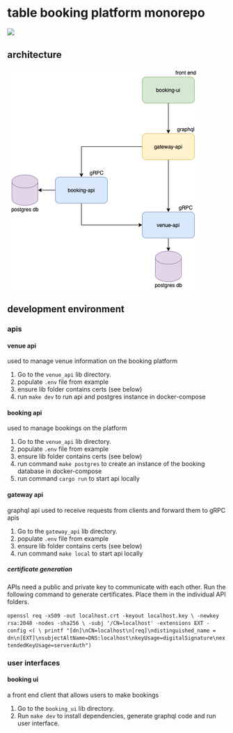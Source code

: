 # table booking platform monorepo

![](https://images.pexels.com/photos/1267708/pexels-photo-1267708.jpeg?cs=srgb&dl=four-women-sitting-on-benches-outside-building-1267708.jpg&fm=jpg)

## architecture

![](docs/platform-architecture.png)

## development environment

### apis

#### venue api

used to manage venue information on the booking platform

1. Go to the `venue_api` lib directory.
1. populate `.env` file from example
1. ensure lib folder contains certs (see below)
1. run `make dev` to run api and postgres instance in docker-compose

#### booking api

used to manage bookings on the platform

1. Go to the `venue_api` lib directory.
1. populate `.env` file from example
1. ensure lib folder contains certs (see below)
1. run command `make postgres` to create an instance of the booking database in docker-compose
1. run command `cargo run` to start api locally

#### gateway api

graphql api used to receive requests from clients and forward them to gRPC apis

1. Go to the `gateway_api` lib directory.
1. populate `.env` file from example
1. ensure lib folder contains certs (see below)
1. run command `make local` to start api locally


##### certificate generation

APIs need a public and private key to communicate with each other. 
Run the following command to generate certificates. Place them in the individual API folders.

`openssl req -x509 -out localhost.crt -keyout localhost.key \
   -newkey rsa:2048 -nodes -sha256 \
   -subj '/CN=localhost' -extensions EXT -config <( \
   printf "[dn]\nCN=localhost\n[req]\ndistinguished_name = dn\n[EXT]\nsubjectAltName=DNS:localhost\nkeyUsage=digitalSignature\nextendedKeyUsage=serverAuth")`

### user interfaces

#### booking ui

a front end client that allows users to make bookings

1. Go to the `booking_ui` lib directory.
1. Run `make dev` to install dependencies, generate graphql code and run user interface.
